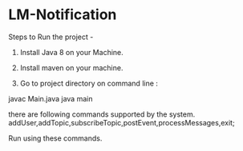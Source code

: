 # LM-Notification

Steps to Run the project - 

1. Install Java 8 on your Machine.
2. Install maven on your machine.

3. Go to project directory on command line :

javac Main.java
java main

there are following commands supported by the system.
addUser,addTopic,subscribeTopic,postEvent,processMessages,exit;

Run using these commands.
